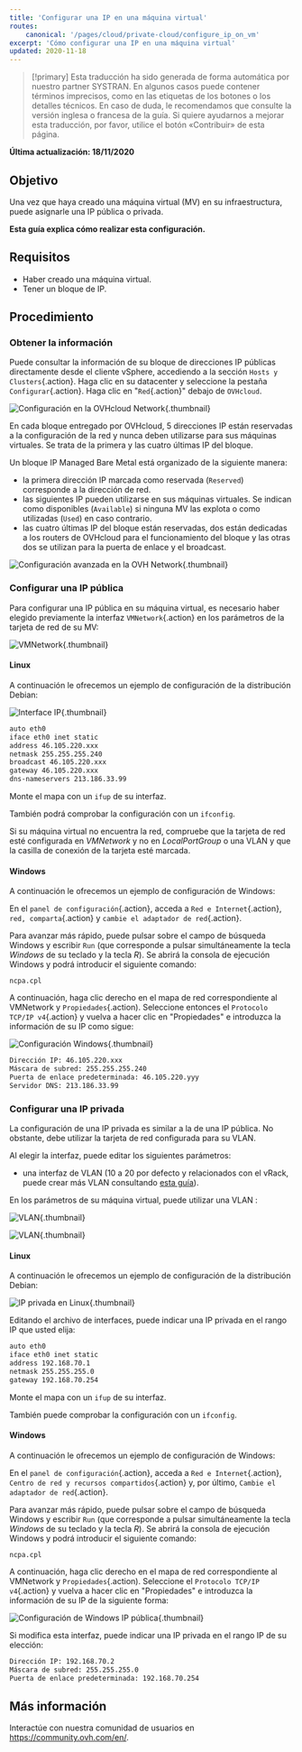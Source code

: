 ```yaml
---
title: 'Configurar una IP en una máquina virtual'
routes:
    canonical: '/pages/cloud/private-cloud/configure_ip_on_vm'
excerpt: 'Cómo configurar una IP en una máquina virtual'
updated: 2020-11-18
---
```


> [!primary]
> Esta traducción ha sido generada de forma automática por nuestro partner SYSTRAN. En algunos casos puede contener términos imprecisos, como en las etiquetas de los botones o los detalles técnicos. En caso de duda, le recomendamos que consulte la versión inglesa o francesa de la guía. Si quiere ayudarnos a mejorar esta traducción, por favor, utilice el botón «Contribuir» de esta página.
> 

**Última actualización: 18/11/2020**

## Objetivo

Una vez que haya creado una máquina virtual (MV) en su infraestructura, puede asignarle una IP pública o privada.

**Esta guía explica cómo realizar esta configuración.**

## Requisitos

- Haber creado una máquina virtual.
- Tener un bloque de IP.

## Procedimiento

### Obtener la información

Puede consultar la información de su bloque de direcciones IP públicas directamente desde el cliente vSphere, accediendo a la sección `Hosts y Clusters`{.action}. Haga clic en su datacenter y seleccione la pestaña `Configurar`{.action}. Haga clic en "`Red`{.action}" debajo de `OVHcloud`.

![Configuración en la OVHcloud Network](images/01config_ip_ovh_network.png){.thumbnail}

En cada bloque entregado por OVHcloud, 5 direcciones IP están reservadas a la configuración de la red y nunca deben utilizarse para sus máquinas virtuales. Se trata de la primera y las cuatro últimas IP del bloque.

Un bloque IP Managed Bare Metal está organizado de la siguiente manera:

- la primera dirección IP marcada como reservada (`Reserved`) corresponde a la dirección de red.
- las siguientes IP pueden utilizarse en sus máquinas virtuales. Se indican como disponibles (`Available`) si ninguna MV las explota o como utilizadas (`Used`) en caso contrario.
- las cuatro últimas IP del bloque están reservadas, dos están dedicadas a los routers de OVHcloud para el funcionamiento del bloque y las otras dos se utilizan para la puerta de enlace y el broadcast.

![Configuración avanzada en la OVH Network](images/02config_ip_ovh_network_advanced.png){.thumbnail}

### Configurar una IP pública

Para configurar una IP pública en su máquina virtual, es necesario haber elegido previamente la interfaz `VMNetwork`{.action} en los parámetros de la tarjeta de red de su MV:

![VMNetwork](images/03vmnetwork.png){.thumbnail}

#### Linux

A continuación le ofrecemos un ejemplo de configuración de la distribución Debian:

![Interface IP](images/config_ip_interfaces.jpg){.thumbnail}

```sh
auto eth0
iface eth0 inet static
address 46.105.220.xxx
netmask 255.255.255.240
broadcast 46.105.220.xxx
gateway 46.105.220.xxx
dns-nameservers 213.186.33.99
```

Monte el mapa con un `ifup` de su interfaz.

También podrá comprobar la configuración con un `ifconfig`.

Si su máquina virtual no encuentra la red, compruebe que la tarjeta de red esté configurada en *VMNetwork* y no en *LocalPortGroup* o una VLAN y que la casilla de conexión de la tarjeta esté marcada.

#### Windows

A continuación le ofrecemos un ejemplo de configuración de Windows:

En el `panel de configuración`{.action}, acceda a `Red e Internet`{.action}, `red, comparta`{.action} y `cambie el adaptador de red`{.action}.

Para avanzar más rápido, puede pulsar sobre el campo de búsqueda Windows y escribir `Run` (que corresponde a pulsar simultáneamente la tecla *Windows* de su teclado y la tecla *R*). Se abrirá la consola de ejecución Windows y podrá introducir el siguiente comando:

```shell
ncpa.cpl
```

A continuación, haga clic derecho en el mapa de red correspondiente al VMNetwork y `Propiedades`{.action). Seleccione entonces el `Protocolo TCP/IP v4`{.action} y vuelva a hacer clic en "Propiedades" e introduzca la información de su IP como sigue:

![Configuración Windows](images/config_ip_windows.jpg){.thumbnail}

```sh
Dirección IP: 46.105.220.xxx
Máscara de subred: 255.255.255.240
Puerta de enlace predeterminada: 46.105.220.yyy
Servidor DNS: 213.186.33.99
```

### Configurar una IP privada

La configuración de una IP privada es similar a la de una IP pública. No obstante, debe utilizar la tarjeta de red configurada para su VLAN.

Al elegir la interfaz, puede editar los siguientes parámetros:

- una interfaz de VLAN (10 a 20 por defecto y relacionados con el vRack, puede crear más VLAN consultando [esta guía](/pages/cloud/managed-bare-metal/vlan-creation)).

En los parámetros de su máquina virtual, puede utilizar una VLAN :

![VLAN](images/04vlanBis.png){.thumbnail}

![VLAN](images/05vlan.png){.thumbnail}

#### Linux

A continuación le ofrecemos un ejemplo de configuración de la distribución Debian:

![IP privada en Linux](images/linux_private.PNG){.thumbnail}

Editando el archivo de interfaces, puede indicar una IP privada en el rango IP que usted elija:

```sh
auto eth0
iface eth0 inet static
address 192.168.70.1
netmask 255.255.255.0
gateway 192.168.70.254
```

Monte el mapa con un `ifup` de su interfaz.

También puede comprobar la configuración con un `ifconfig`.

#### Windows

A continuación le ofrecemos un ejemplo de configuración de Windows:

En el `panel de configuración`{.action}, acceda a `Red e Internet`{.action}, `Centro de red y recursos compartidos`{.action} y, por último, `Cambie el adaptador de red`{.action}.

Para avanzar más rápido, puede pulsar sobre el campo de búsqueda Windows y escribir `Run` (que corresponde a pulsar simultáneamente la tecla *Windows* de su teclado y la tecla *R*). Se abrirá la consola de ejecución Windows y podrá introducir el siguiente comando:

```shell
ncpa.cpl
```

A continuación, haga clic derecho en el mapa de red correspondiente al VMNetwork y `Propiedades`{.action). Seleccione el `Protocolo TCP/IP v4`{.action} y vuelva a hacer clic en "Propiedades" e introduzca la información de su IP de la siguiente forma:

![Configuración de Windows IP pública](images/windows_private.PNG){.thumbnail}

Si modifica esta interfaz, puede indicar una IP privada en el rango IP de su elección:

```sh
Dirección IP: 192.168.70.2
Máscara de subred: 255.255.255.0
Puerta de enlace predeterminada: 192.168.70.254
```


## Más información

Interactúe con nuestra comunidad de usuarios en <https://community.ovh.com/en/>.
